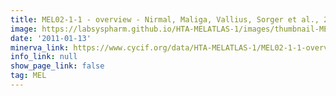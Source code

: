 ```yaml
---
title: MEL02-1-1 - overview - Nirmal, Maliga, Vallius, Sorger et al., 2021
image: https://labsyspharm.github.io/HTA-MELATLAS-1/images/thumbnail-MEL02-1-1-overview.jpg
date: '2011-01-13'
minerva_link: https://www.cycif.org/data/HTA-MELATLAS-1/MEL02-1-1-overview
info_link: null
show_page_link: false
tag: MEL
---
```

